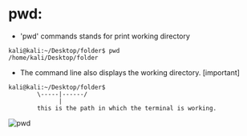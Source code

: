 # pwd:
* 'pwd' commands stands for print working directory
```console
kali@kali:~/Desktop/folder$ pwd
/home/kali/Desktop/folder
```
* The command line also displays the working directory. [important]
```console
kali@kali:~/Desktop/folder$
	    \-----|------/
	    	  |
	    this is the path in which the terminal is working.
```
![pwd](https://user-images.githubusercontent.com/45136496/77779415-7d5f3780-7078-11ea-8094-75f6057365a1.gif)
